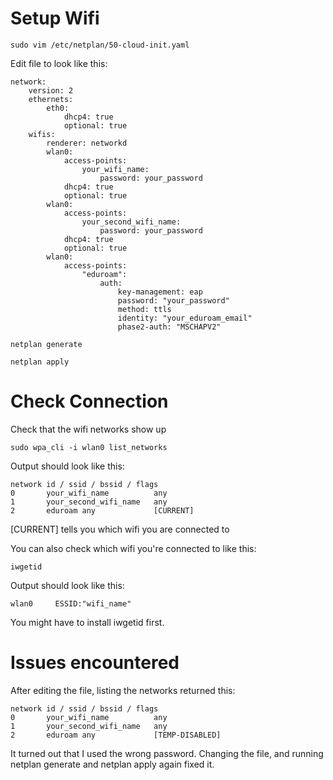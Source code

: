 # Setup Wifi
```
sudo vim /etc/netplan/50-cloud-init.yaml
```

Edit file to look like this:
```
network:
    version: 2
    ethernets:
        eth0:
            dhcp4: true
            optional: true
    wifis:
        renderer: networkd
        wlan0:
            access-points:
                your_wifi_name:
                    password: your_password
            dhcp4: true
            optional: true
        wlan0:
            access-points:
                your_second_wifi_name:
                    password: your_password
            dhcp4: true
            optional: true
        wlan0:
            access-points:
                "eduroam":
                    auth:
                        key-management: eap
                        password: "your_password"
                        method: ttls
                        identity: "your_eduroam_email"
                        phase2-auth: "MSCHAPV2"
```

```
netplan generate
```
```
netplan apply
```

# Check Connection
Check that the wifi networks show up
```
sudo wpa_cli -i wlan0 list_networks
```

Output should look like this:
```
network id / ssid / bssid / flags
0       your_wifi_name          any  
1       your_second_wifi_name   any  
2       eduroam any             [CURRENT]
```

[CURRENT] tells you which wifi you are connected to

You can also check which wifi you're connected to like this:  
```
iwgetid
```

Output should look like this:
```
wlan0     ESSID:"wifi_name"
```

You might have to install iwgetid first.

# Issues encountered
After editing the file, listing the networks returned this:
```
network id / ssid / bssid / flags
0       your_wifi_name          any  
1       your_second_wifi_name   any  
2       eduroam any             [TEMP-DISABLED]
```
It turned out that I used the wrong password. Changing the file, and running netplan generate and netplan apply again fixed it.
